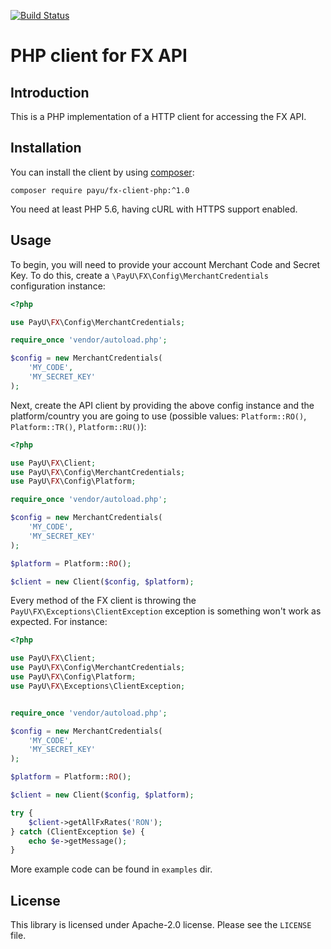 [![Build Status](https://travis-ci.org/PayU/fx-client-php.svg?branch=master)](https://travis-ci.org/PayU/fx-client-php)

# PHP client for FX API 

## Introduction

This is a PHP implementation of a HTTP client for accessing the FX API.

## Installation

You can install the client by using [composer](https://getcomposer.org/):

```
composer require payu/fx-client-php:^1.0
```

You need at least PHP 5.6, having cURL with HTTPS support enabled.

## Usage

To begin, you will need to provide your account Merchant Code and Secret Key. To do this, create a `\PayU\FX\Config\MerchantCredentials` configuration instance:

```php
<?php

use PayU\FX\Config\MerchantCredentials;

require_once 'vendor/autoload.php';

$config = new MerchantCredentials(
    'MY_CODE',
    'MY_SECRET_KEY'
);
```

Next, create the API client by providing the above config instance and the platform/country you are going to use (possible values: `Platform::RO()`, `Platform::TR()`, `Platform::RU()`):

```php
<?php

use PayU\FX\Client;
use PayU\FX\Config\MerchantCredentials;
use PayU\FX\Config\Platform;

require_once 'vendor/autoload.php';

$config = new MerchantCredentials(
    'MY_CODE',
    'MY_SECRET_KEY'
);

$platform = Platform::RO();

$client = new Client($config, $platform);
```

Every method of the FX client is throwing the `PayU\FX\Exceptions\ClientException` exception is something won't work as expected. For instance:

```php
<?php

use PayU\FX\Client;
use PayU\FX\Config\MerchantCredentials;
use PayU\FX\Config\Platform;
use PayU\FX\Exceptions\ClientException;


require_once 'vendor/autoload.php';

$config = new MerchantCredentials(
    'MY_CODE',
    'MY_SECRET_KEY'
);

$platform = Platform::RO();

$client = new Client($config, $platform);

try {
    $client->getAllFxRates('RON');
} catch (ClientException $e) {
    echo $e->getMessage();
}
```

More example code can be found in `examples` dir.

## License

This library is licensed under Apache-2.0 license. Please see the `LICENSE` file.

